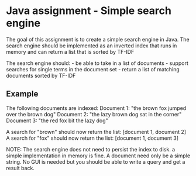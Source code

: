 # Java assignment - Simple search engine

The goal of this assignment is to create a simple search engine in Java. The search engine should be
implemented as an inverted index that runs in memory and can
return a list that is sorted by TF-IDF

The search engine should:
	- be able to take in a list of documents
	- support searches for single terms in the document set
	- return a list of matching documents sorted by TF-IDF
	
## Example

The following documents are indexed:
Document 1: "the brown fox jumped over the brown dog"
Document 2: "the lazy brown dog sat in the corner"
Document 3: "the red fox bit the lazy dog"

A search for "brown" should now return the list: [document 1, document 2]
A search for "fox" should now return the list: [document 1, document 3]

NOTE:
The search engine does not need to persist the index to disk. a simple implementation in memory is fine.
A document need only be a simple string. No GUI is needed but you should be able to write a query and get a result back.
